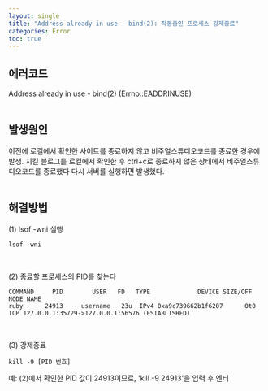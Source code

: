 ```yaml
---
layout: single
title: "Address already in use - bind(2): 작동중인 프로세스 강제종료"
categories: Error
toc: true
---
```


## 에러코드
Address already in use - bind(2) (Errno::EADDRINUSE)<br><br>


## 발생원인
이전에 로컬에서 확인한 사이트를 종료하지 않고 비주얼스튜디오코드를 종료한 경우에 발생.
지킬 블로그를 로컬에서 확인한 후 ctrl+c로 종료하지 않은 상태에서 비주얼스튜디오코드를 종료했다 다시 서버를 실행하면 발생했다.<br><br> 


## 해결방법
(1) lsof -wni 실행
``` 
lsof -wni
``` 
<br>


(2) 종료할 프로세스의 PID를 찾는다
``` 
COMMAND     PID        USER   FD   TYPE             DEVICE SIZE/OFF NODE NAME
ruby      24913     username   23u  IPv4 0xa9c739662b1f6207      0t0  TCP 127.0.0.1:35729->127.0.0.1:56576 (ESTABLISHED)
``` 
<br>


(3) 강제종료
``` 
kill -9 [PID 번호]
``` 
예: (2)에서 확인한 PID 값이 24913이므로, 'kill -9 24913'을 입력 후 엔터
<br>